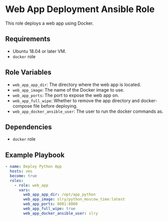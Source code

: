 # Web App Deployment Ansible Role
This role deploys a web app using Docker.

## Requirements
- Ubuntu 18.04 or later VM.
- `docker` role

## Role Variables
- `web_app_app_dir`: The directory where the web app is located.
- `web_app_image`: The name of the Docker image to use.
- `web_app_ports`: The port to expose the web app on.
- `web_app_full_wipe`: Whether to remove the app directory and docker-compose file before deploying.
- `web_app_docker_ansible_user`: The user to run the docker commands as.

## Dependencies
- `docker` role

## Example Playbook
```yaml
- name: Deploy Python App
  hosts: vms
  become: true
  roles:
    - role: web_app
      vars:
        web_app_app_dir: /opt/app_python
        web_app_image: slry/python_moscow_time:latest
        web_app_ports: 8081:8080
        web_app_full_wipe: true
        web_app_docker_ansible_user: slry
```

